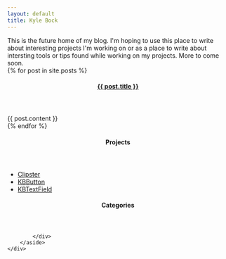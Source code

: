 ```yaml
---
layout: default
title: Kyle Bock
---
```

<div class="row-fluid">
    <div class="span12 well">
        This is the future home of my blog. I'm hoping to use this place to write about interesting projects I'm working on or as a place to write about intersting tools or tips found while working on my projects. More to come soon.
    </div>
</div>

<div class="row-fluid">
    <div class="span8 ">
        <section class="posts">
            {% for post in site.posts %}
            <article class="post well">
                <header>
                    <legend>
                        <h4><a href="{{ post.url }}">{{ post.title }}</a></h4>
                    </legend>
                </header>
                <div class="post-content">
                    {{ post.content }}
                </div>
                <footer>
                </footer>
            </article>
            {% endfor %}
        </section>
    </div>
    <div class="span4">
        <aside class="well">
            <header>
                <legend><h4>Projects</h4></legend>
            </header>
            <div class="aside-content">
                <ul>
                    <li><a href="http://github.com/kwbock/clipster">Clipster</a></li>
                    <li><a href="http://github.com/kwbock/KBButton">KBButton</a></li>
                    <li><a href="http://github.com/kwbock/KBTextField">KBTextField</a></li>
                </ul>
            </div>
        </aside>
        <aside class="well">
            <header>
                <legend><h4>Categories</h4></legend>
            </header>
            <div class="aside-content">

            </div>
        </aside>
    </div>
</div>